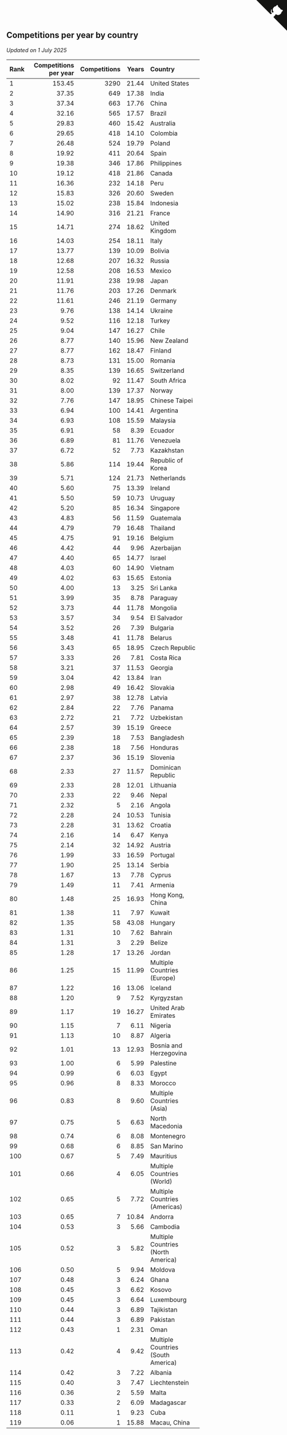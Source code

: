 ## Competitions per year by country

*Updated on  1 July 2025*

| Rank | Competitions per year | Competitions | Years | Country |
| :--- | ---: | ---: | ---: | :--- |
| 1 | 153.45 | 3290 | 21.44 | United States |
| 2 | 37.35 | 649 | 17.38 | India |
| 3 | 37.34 | 663 | 17.76 | China |
| 4 | 32.16 | 565 | 17.57 | Brazil |
| 5 | 29.83 | 460 | 15.42 | Australia |
| 6 | 29.65 | 418 | 14.10 | Colombia |
| 7 | 26.48 | 524 | 19.79 | Poland |
| 8 | 19.92 | 411 | 20.64 | Spain |
| 9 | 19.38 | 346 | 17.86 | Philippines |
| 10 | 19.12 | 418 | 21.86 | Canada |
| 11 | 16.36 | 232 | 14.18 | Peru |
| 12 | 15.83 | 326 | 20.60 | Sweden |
| 13 | 15.02 | 238 | 15.84 | Indonesia |
| 14 | 14.90 | 316 | 21.21 | France |
| 15 | 14.71 | 274 | 18.62 | United Kingdom |
| 16 | 14.03 | 254 | 18.11 | Italy |
| 17 | 13.77 | 139 | 10.09 | Bolivia |
| 18 | 12.68 | 207 | 16.32 | Russia |
| 19 | 12.58 | 208 | 16.53 | Mexico |
| 20 | 11.91 | 238 | 19.98 | Japan |
| 21 | 11.76 | 203 | 17.26 | Denmark |
| 22 | 11.61 | 246 | 21.19 | Germany |
| 23 | 9.76 | 138 | 14.14 | Ukraine |
| 24 | 9.52 | 116 | 12.18 | Turkey |
| 25 | 9.04 | 147 | 16.27 | Chile |
| 26 | 8.77 | 140 | 15.96 | New Zealand |
| 27 | 8.77 | 162 | 18.47 | Finland |
| 28 | 8.73 | 131 | 15.00 | Romania |
| 29 | 8.35 | 139 | 16.65 | Switzerland |
| 30 | 8.02 | 92 | 11.47 | South Africa |
| 31 | 8.00 | 139 | 17.37 | Norway |
| 32 | 7.76 | 147 | 18.95 | Chinese Taipei |
| 33 | 6.94 | 100 | 14.41 | Argentina |
| 34 | 6.93 | 108 | 15.59 | Malaysia |
| 35 | 6.91 | 58 | 8.39 | Ecuador |
| 36 | 6.89 | 81 | 11.76 | Venezuela |
| 37 | 6.72 | 52 | 7.73 | Kazakhstan |
| 38 | 5.86 | 114 | 19.44 | Republic of Korea |
| 39 | 5.71 | 124 | 21.73 | Netherlands |
| 40 | 5.60 | 75 | 13.39 | Ireland |
| 41 | 5.50 | 59 | 10.73 | Uruguay |
| 42 | 5.20 | 85 | 16.34 | Singapore |
| 43 | 4.83 | 56 | 11.59 | Guatemala |
| 44 | 4.79 | 79 | 16.48 | Thailand |
| 45 | 4.75 | 91 | 19.16 | Belgium |
| 46 | 4.42 | 44 | 9.96 | Azerbaijan |
| 47 | 4.40 | 65 | 14.77 | Israel |
| 48 | 4.03 | 60 | 14.90 | Vietnam |
| 49 | 4.02 | 63 | 15.65 | Estonia |
| 50 | 4.00 | 13 | 3.25 | Sri Lanka |
| 51 | 3.99 | 35 | 8.78 | Paraguay |
| 52 | 3.73 | 44 | 11.78 | Mongolia |
| 53 | 3.57 | 34 | 9.54 | El Salvador |
| 54 | 3.52 | 26 | 7.39 | Bulgaria |
| 55 | 3.48 | 41 | 11.78 | Belarus |
| 56 | 3.43 | 65 | 18.95 | Czech Republic |
| 57 | 3.33 | 26 | 7.81 | Costa Rica |
| 58 | 3.21 | 37 | 11.53 | Georgia |
| 59 | 3.04 | 42 | 13.84 | Iran |
| 60 | 2.98 | 49 | 16.42 | Slovakia |
| 61 | 2.97 | 38 | 12.78 | Latvia |
| 62 | 2.84 | 22 | 7.76 | Panama |
| 63 | 2.72 | 21 | 7.72 | Uzbekistan |
| 64 | 2.57 | 39 | 15.19 | Greece |
| 65 | 2.39 | 18 | 7.53 | Bangladesh |
| 66 | 2.38 | 18 | 7.56 | Honduras |
| 67 | 2.37 | 36 | 15.19 | Slovenia |
| 68 | 2.33 | 27 | 11.57 | Dominican Republic |
| 69 | 2.33 | 28 | 12.01 | Lithuania |
| 70 | 2.33 | 22 | 9.46 | Nepal |
| 71 | 2.32 | 5 | 2.16 | Angola |
| 72 | 2.28 | 24 | 10.53 | Tunisia |
| 73 | 2.28 | 31 | 13.62 | Croatia |
| 74 | 2.16 | 14 | 6.47 | Kenya |
| 75 | 2.14 | 32 | 14.92 | Austria |
| 76 | 1.99 | 33 | 16.59 | Portugal |
| 77 | 1.90 | 25 | 13.14 | Serbia |
| 78 | 1.67 | 13 | 7.78 | Cyprus |
| 79 | 1.49 | 11 | 7.41 | Armenia |
| 80 | 1.48 | 25 | 16.93 | Hong Kong, China |
| 81 | 1.38 | 11 | 7.97 | Kuwait |
| 82 | 1.35 | 58 | 43.08 | Hungary |
| 83 | 1.31 | 10 | 7.62 | Bahrain |
| 84 | 1.31 | 3 | 2.29 | Belize |
| 85 | 1.28 | 17 | 13.26 | Jordan |
| 86 | 1.25 | 15 | 11.99 | Multiple Countries (Europe) |
| 87 | 1.22 | 16 | 13.06 | Iceland |
| 88 | 1.20 | 9 | 7.52 | Kyrgyzstan |
| 89 | 1.17 | 19 | 16.27 | United Arab Emirates |
| 90 | 1.15 | 7 | 6.11 | Nigeria |
| 91 | 1.13 | 10 | 8.87 | Algeria |
| 92 | 1.01 | 13 | 12.93 | Bosnia and Herzegovina |
| 93 | 1.00 | 6 | 5.99 | Palestine |
| 94 | 0.99 | 6 | 6.03 | Egypt |
| 95 | 0.96 | 8 | 8.33 | Morocco |
| 96 | 0.83 | 8 | 9.60 | Multiple Countries (Asia) |
| 97 | 0.75 | 5 | 6.63 | North Macedonia |
| 98 | 0.74 | 6 | 8.08 | Montenegro |
| 99 | 0.68 | 6 | 8.85 | San Marino |
| 100 | 0.67 | 5 | 7.49 | Mauritius |
| 101 | 0.66 | 4 | 6.05 | Multiple Countries (World) |
| 102 | 0.65 | 5 | 7.72 | Multiple Countries (Americas) |
| 103 | 0.65 | 7 | 10.84 | Andorra |
| 104 | 0.53 | 3 | 5.66 | Cambodia |
| 105 | 0.52 | 3 | 5.82 | Multiple Countries (North America) |
| 106 | 0.50 | 5 | 9.94 | Moldova |
| 107 | 0.48 | 3 | 6.24 | Ghana |
| 108 | 0.45 | 3 | 6.62 | Kosovo |
| 109 | 0.45 | 3 | 6.64 | Luxembourg |
| 110 | 0.44 | 3 | 6.89 | Tajikistan |
| 111 | 0.44 | 3 | 6.89 | Pakistan |
| 112 | 0.43 | 1 | 2.31 | Oman |
| 113 | 0.42 | 4 | 9.42 | Multiple Countries (South America) |
| 114 | 0.42 | 3 | 7.22 | Albania |
| 115 | 0.40 | 3 | 7.47 | Liechtenstein |
| 116 | 0.36 | 2 | 5.59 | Malta |
| 117 | 0.33 | 2 | 6.09 | Madagascar |
| 118 | 0.11 | 1 | 9.23 | Cuba |
| 119 | 0.06 | 1 | 15.88 | Macau, China |


<a href="https://github.com/JustinTimeCuber/wca_statistics" class="github-corner" aria-label="View source on Github"><svg width="80" height="80" viewBox="0 0 250 250" style="fill:#151513; color:#fff; position: absolute; top: 0; border: 0; right: 0;" aria-hidden="true"><path d="M0,0 L115,115 L130,115 L142,142 L250,250 L250,0 Z"></path><path d="M128.3,109.0 C113.8,99.7 119.0,89.6 119.0,89.6 C122.0,82.7 120.5,78.6 120.5,78.6 C119.2,72.0 123.4,76.3 123.4,76.3 C127.3,80.9 125.5,87.3 125.5,87.3 C122.9,97.6 130.6,101.9 134.4,103.2" fill="currentColor" style="transform-origin: 130px 106px;" class="octo-arm"></path><path d="M115.0,115.0 C114.9,115.1 118.7,116.5 119.8,115.4 L133.7,101.6 C136.9,99.2 139.9,98.4 142.2,98.6 C133.8,88.0 127.5,74.4 143.8,58.0 C148.5,53.4 154.0,51.2 159.7,51.0 C160.3,49.4 163.2,43.6 171.4,40.1 C171.4,40.1 176.1,42.5 178.8,56.2 C183.1,58.6 187.2,61.8 190.9,65.4 C194.5,69.0 197.7,73.2 200.1,77.6 C213.8,80.2 216.3,84.9 216.3,84.9 C212.7,93.1 206.9,96.0 205.4,96.6 C205.1,102.4 203.0,107.8 198.3,112.5 C181.9,128.9 168.3,122.5 157.7,114.1 C157.9,116.9 156.7,120.9 152.7,124.9 L141.0,136.5 C139.8,137.7 141.6,141.9 141.8,141.8 Z" fill="currentColor" class="octo-body"></path></svg></a><style>.github-corner:hover .octo-arm{animation:octocat-wave 560ms ease-in-out}@keyframes octocat-wave{0%,100%{transform:rotate(0)}20%,60%{transform:rotate(-25deg)}40%,80%{transform:rotate(10deg)}}@media (max-width:500px){.github-corner:hover .octo-arm{animation:none}.github-corner .octo-arm{animation:octocat-wave 560ms ease-in-out}}</style>
